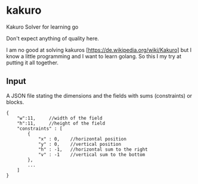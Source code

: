# kakuro
Kakuro Solver for learning go

Don't expect anything of quality here.

I am no good at solving kakuros [https://de.wikipedia.org/wiki/Kakuro] but I know a little programming and I want to learn golang. So this I my try at putting it all together.

## Input 
A JSON file stating the dimensions and the fields with sums (constraints) or blocks.

    {
        "w":11,     //width of the field
        "h":11,     //height of the field
        "constraints" : [
            {
                "x" : 0,    //horizontal position
                "y" : 0,    //vertical position
                "h" : -1,   //horizontal sum to the right
                "v" : -1    //vertical sum to the bottom
            },
            ...
        ]
    }

